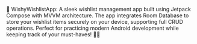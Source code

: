 🚀 WishyWishlistApp: A sleek wishlist management app built using Jetpack Compose with MVVM architecture. The app integrates Room Database to store your wishlist items securely on your device, supporting full CRUD operations. Perfect for practicing modern Android development while keeping track of your must-haves! 🎯📱